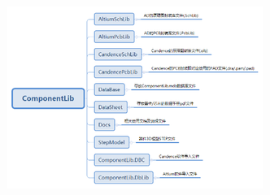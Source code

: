 ![目录结构](https://github.com/li-wanxin/ComponentLib/blob/develop/Docs/images/DirStructure.png?raw=true)